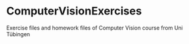 # ComputerVisionExercises
Exercise files and homework files of Computer Vision course from Uni Tübingen
